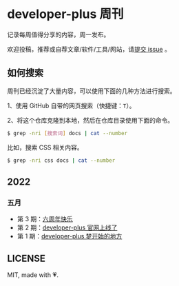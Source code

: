 # developer-plus 周刊

记录每周值得分享的内容，周一发布。

欢迎投稿，推荐或自荐文章/软件/工具/网站，请[提交 issue](https://github.com/developer-plus/weekly/issues/new/choose) 。

## 如何搜索

周刊已经沉淀了大量内容，可以使用下面的几种方法进行搜索。

1、使用 GitHub 自带的网页搜索（快捷键：`T`）。

2、将这个仓库克隆到本地，然后在仓库目录使用下面的命令。

``` bash
$ grep -nri [搜索词] docs | cat --number
```

比如，搜索 CSS 相关内容。

``` bash
$ grep -nri css docs | cat --number
```

## 2022

### 五月

- 第 3 期：[六周年快乐](./docs/issue-3.md)
- 第 2 期：[developer-plus 官网上线了](./docs/issue-2.md)
- 第 1 期：[developer-plus 梦开始的地方](./docs/issue-1.md)

<!-- 
## 订阅

微信搜索 **「洪布斯」** 或者扫描二维码，即可订阅。

<img src='./wechat.svg' width='222' /> -->

## LICENSE

MIT, made with 💗.
